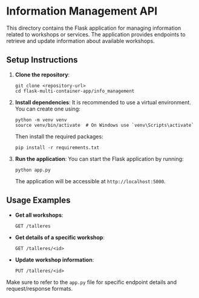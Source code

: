 # Information Management API

This directory contains the Flask application for managing information related to workshops or services. The application provides endpoints to retrieve and update information about available workshops.

## Setup Instructions

1. **Clone the repository**:
   ```
   git clone <repository-url>
   cd flask-multi-container-app/info_management
   ```

2. **Install dependencies**:
   It is recommended to use a virtual environment. You can create one using:
   ```
   python -m venv venv
   source venv/bin/activate  # On Windows use `venv\Scripts\activate`
   ```
   Then install the required packages:
   ```
   pip install -r requirements.txt
   ```

3. **Run the application**:
   You can start the Flask application by running:
   ```
   python app.py
   ```
   The application will be accessible at `http://localhost:5000`.

## Usage Examples

- **Get all workshops**:
  ```
  GET /talleres
  ```

- **Get details of a specific workshop**:
  ```
  GET /talleres/<id>
  ```

- **Update workshop information**:
  ```
  PUT /talleres/<id>
  ```

Make sure to refer to the `app.py` file for specific endpoint details and request/response formats.